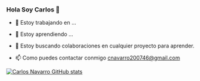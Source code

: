 ### Hola Soy Carlos 👋


<!--**carlosnf/carlosnf** is a ✨ _special_ ✨ repository because its `README.md` (this file) appears on your GitHub profile.-->



- 🔭 Estoy trabajando en  ...

- 🌱 Estoy aprendiendo ...
 
- 👯 Estoy buscando colaboraciones en cualquier proyecto para aprender.

- 📫  Como puedes contactar conmigo cnavarro200746@gmail.com

<!---->
[![Carlos Navarro GitHub stats](https://github-readme-stats.vercel.app/api?username=carlosnf)](https://github.com/anuraghazra/github-readme-stats)
